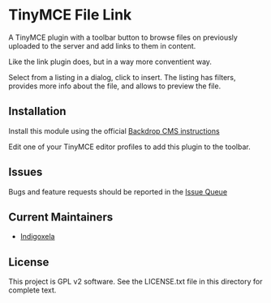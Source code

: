 # TinyMCE File Link

A TinyMCE plugin with a toolbar button to browse files on previously
uploaded to the server and add links to them in content.

Like the link plugin does, but in a way more conventient way.

Select from a listing in a dialog, click to insert. The listing has
filters, provides more info about the file, and allows to preview the file.

## Installation

Install this module using the official [Backdrop CMS instructions](https://docs.backdropcms.org/documentation/extend-with-modules)

Edit one of your TinyMCE editor profiles to add this plugin to the toolbar.

## Issues

Bugs and feature requests should be reported in the [Issue Queue](https://github.com/backdrop-contrib/tinymce_filelink/issues)

## Current Maintainers

- [Indigoxela](https://github.com/indigoxela)

## License

This project is GPL v2 software. See the LICENSE.txt file in this directory for complete text.
